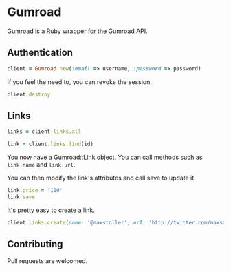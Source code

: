 Gumroad
======

Gumroad is a Ruby wrapper for the Gumroad API.

Authentication
--------
``` ruby
client = Gumroad.new(:email => username, :password => password)
```

If you feel the need to, you can revoke the session.

``` ruby
client.destroy
```

Links
--------
``` ruby
links = client.links.all
```

``` ruby
link = client.links.find(id)
```

You now have a Gumroad::Link object. You can call methods such as `link.name` and `link.url`.

You can then modify the link's attributes and call save to update it.

``` ruby
link.price = '100'
link.save
```

It's pretty easy to create a link.

``` ruby
client.links.create(name: '@maxstoller', url: 'http://twitter.com/maxstoller', description: 'A link to @maxstoller.', price: '100')
```

Contributing
--------
Pull requests are welcomed.